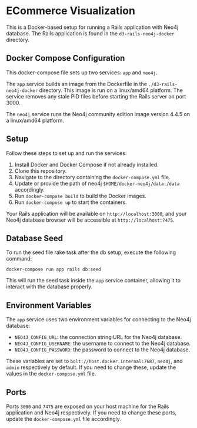 # ECommerce Visualization

This is a Docker-based setup for running a Rails application with Neo4j database. The Rails application is found in the `d3-rails-neo4j-docker` directory.

## Docker Compose Configuration

This docker-compose file sets up two services: `app` and `neo4j`.

The `app` service builds an image from the Dockerfile in the `./d3-rails-neo4j-docker` directory. This image is run on a linux/amd64 platform. The service removes any stale PID files before starting the Rails server on port 3000.

The `neo4j` service runs the Neo4j community edition image version 4.4.5 on a linux/amd64 platform.

## Setup

Follow these steps to set up and run the services:

1. Install Docker and Docker Compose if not already installed.
2. Clone this repository.
3. Navigate to the directory containing the `docker-compose.yml` file.
4. Update or provide the path of neo4j `$HOME/docker-neo4j/data:/data` accordingly.
5. Run `docker-compose build` to build the Docker images.
6. Run `docker-compose up` to start the containers.

Your Rails application will be available on `http://localhost:3000`, and your Neo4j database browser will be accessible at `http://localhost:7475`.

## Database Seed

To run the seed file rake task after the db setup, execute the following command:

```
docker-compose run app rails db:seed
```

This will run the seed task inside the `app` service container, allowing it to interact with the database properly.

## Environment Variables

The `app` service uses two environment variables for connecting to the Neo4j database:

- `NEO4J_CONFIG_URL`: the connection string URL for the Neo4j database.
- `NEO4J_CONFIG_USERNAME`: the username to connect to the Neo4j database.
- `NEO4J_CONFIG_PASSWORD`: the password to connect to the Neo4j database.

These variables are set to `bolt://host.docker.internal:7687`, `neo4j`, and `admin` respectively by default. If you need to change these, update the values in the `docker-compose.yml` file.

## Ports

Ports `3000` and `7475` are exposed on your host machine for the Rails application and Neo4j respectively. If you need to change these ports, update the `docker-compose.yml` file accordingly.
